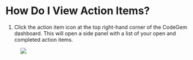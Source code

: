 # How Do I View Action Items?

1.  Click the action item icon at the top right-hand corner of the CodeGem dashboard. This will open a side panel with a list of your open and completed action items.

<figure><img src="https://d15txwkj13xtvh.cloudfront.net/downloads.intercomcdn.com/i/o/510325467/0284fa9331ad62cef34a75ad/image.png" /></figure>
